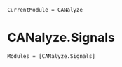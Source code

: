 ```@meta
CurrentModule = CANalyze
```

# CANalyze.Signals

```@autodocs
Modules = [CANalyze.Signals]
```
